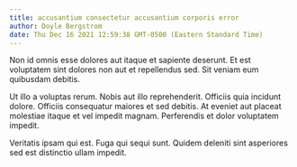 ```yaml
---
title: accusantium consectetur accusantium corporis error
author: Doyle Bergstrom
date: Thu Dec 16 2021 12:59:38 GMT-0500 (Eastern Standard Time)
---
```

Non id omnis esse dolores aut itaque et sapiente deserunt. Et est voluptatem sint dolores non aut et repellendus sed. Sit veniam eum quibusdam debitis.

 Ut illo a voluptas rerum. Nobis aut illo reprehenderit. Officiis quia incidunt dolore. Officiis consequatur maiores et sed debitis. At eveniet aut placeat molestiae itaque et vel impedit magnam. Perferendis et dolor voluptatem impedit.

 Veritatis ipsam qui est. Fuga qui sequi sunt. Quidem deleniti sint asperiores sed est distinctio ullam impedit.
